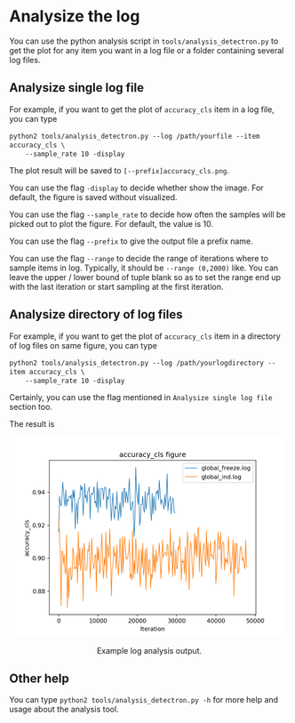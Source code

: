 # Analysize the log

You can use the python analysis script in `tools/analysis_detectron.py` to get the plot for any item you want in a log file or a folder containing several log files.

## Analysize single log file

For example, if you want to get the plot of `accuracy_cls` item in a log file, you can type
```
python2 tools/analysis_detectron.py --log /path/yourfile --item accuracy_cls \
    --sample_rate 10 -display
```
The plot result will be saved to `[--prefix]accuracy_cls.png`.

You can use the flag `-display` to decide whether show the image. For default, the figure is saved without visualized.

You can use the flag `--sample_rate` to decide how often the samples will be picked out to plot the figure. For default, the value is 10.

You can use the flag `--prefix` to give the output file a prefix name.

You can use the flag `--range` to decide the range of iterations where to sample items in log. Typically, it should be `--range (0,2000)` like. You can leave the upper / lower bound of tuple blank so as to set the range end up with the last iteration or start sampling at the first iteration.

## Analysize directory of log files

For example, if you want to get the plot of `accuracy_cls` item in a directory of log files on same figure, you can type
```
python2 tools/analysis_detectron.py --log /path/yourlogdirectory --item accuracy_cls \
    --sample_rate 10 -display
```

Certainly, you can use the flag mentioned in `Analysize single log file` section too.

The result is
<div align="center">
  <img src="demo/log/accuracy_cls.png" width="480px" height="360px" />
  <p>Example log analysis output.</p>
</div>

## Other help

You can type ```python2 tools/analysis_detectron.py -h``` for more help and usage about the analysis tool.
